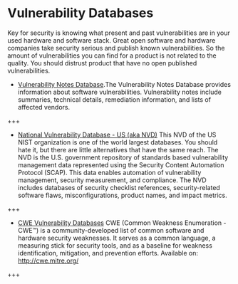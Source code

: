 # Vulnerability Databases

Key for security is knowing what present and past vulnerabilities are in your used hardware and software stack.
Great open software and hardware companies take security serious and publish known vulnerabilities. So the amount of vulnerabilities you can find for a product is not related to the quality. You should distrust product that have no open published vulnerabilities.

* [Vulnerability Notes Database](https://kb.cert.org/vuls/).The Vulnerability Notes Database provides information about software vulnerabilities. Vulnerability notes include summaries, technical details, remediation information, and lists of affected vendors. 

+++ 

* [National Vulnerability Database - US (aka NVD)](https://nvd.nist.gov/) This NVD of the US NIST organization is one of the world largest databases. You should hate it, but there are little alternatives that have the same reach. 
The NVD is the U.S. government repository of standards based vulnerability management data represented using the Security Content Automation Protocol (SCAP). This data enables automation of vulnerability management, security measurement, and compliance. The NVD includes databases of security checklist references, security-related software flaws, misconfigurations, product names, and impact metrics.

+++ 

* [CWE Vulnerability Databases](http://cwe.mitre.org/) CWE (Common Weakness Enumeration - CWE™) is a community-developed list of common software and hardware security weaknesses. It serves as a common language, a measuring stick for security tools, and as a baseline for weakness identification, mitigation, and prevention efforts. Available on: <http://cwe.mitre.org/>

+++ 

